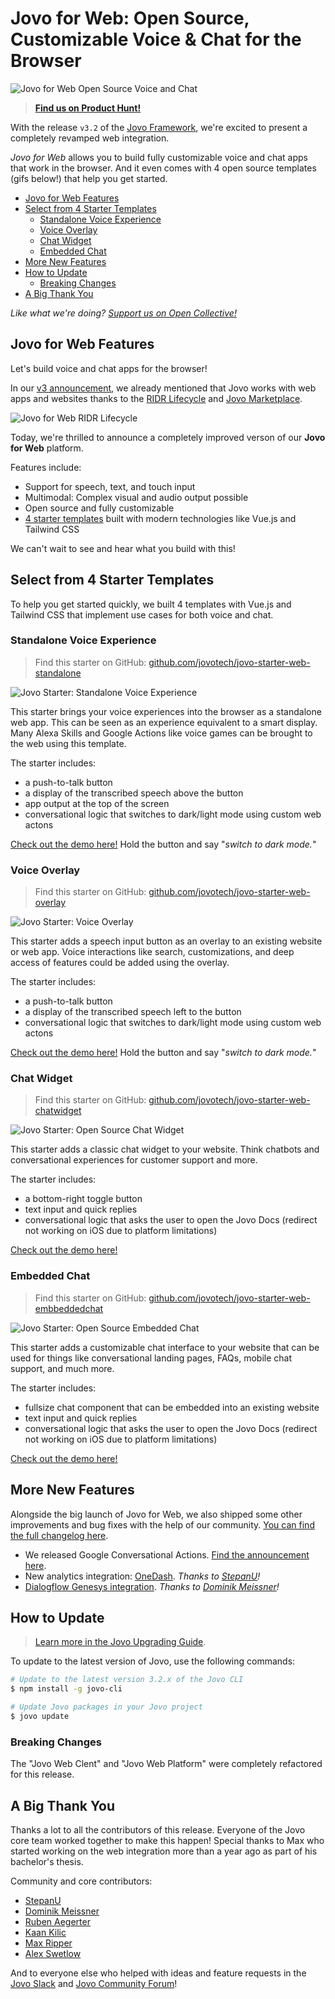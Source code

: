 # Jovo for Web: Open Source, Customizable Voice & Chat for the Browser

![Jovo for Web Open Source Voice and Chat](./img/jovo-for-web.jpg "Introducing Jovo for Web: Customizable Voice and Chat for the Browser")

> [**Find us on Product Hunt!**](https://www.producthunt.com/posts/jovo-for-web)

With the release `v3.2` of the [Jovo Framework](https://github.com/jovotech/jovo-framework), we're excited to present a completely revamped web integration.

*Jovo for Web* allows you to build fully customizable voice and chat apps that work in the browser. And it even comes with 4 open source templates (gifs below!) that help you get started.


- [Jovo for Web Features](#jovo-for-web-features)
- [Select from 4 Starter Templates](#select-from-4-starter-templates)
  - [Standalone Voice Experience](#standalone-voice-experience)
  - [Voice Overlay](#voice-overlay)
  - [Chat Widget](#chat-widget)
  - [Embedded Chat](#embedded-chat)
- [More New Features](#more-new-features)
- [How to Update](#how-to-update)
  - [Breaking Changes](#breaking-changes)
- [A Big Thank You](#a-big-thank-you)

*Like what we're doing? [Support us on Open Collective!](https://opencollective.com/jovo-framework)* 


## Jovo for Web Features

Let's build voice and chat apps for the browser!

In our [v3 announcement](https://www.context-first.com/introducing-jovo-v3-the-voice-layer/), we already mentioned that Jovo works with web apps and websites thanks to the [RIDR Lifecycle](https://www.context-first.com/introduction-voice-multimodal-interactions/) and [Jovo Marketplace](www.jovo.tech/marketplace).

![Jovo for Web RIDR Lifecycle](./img/jovo-web-ridr-lifecycle.jpg "Integrate ASR and NLU into Web Apps with Jovo and RIDR")

Today, we're thrilled to announce a completely improved verson of our **Jovo for Web** platform.

Features include:

* Support for speech, text, and touch input
* Multimodal: Complex visual and audio output possible
* Open source and fully customizable
* [4 starter templates](#select-from-4-starter-templates) built with modern technologies like Vue.js and Tailwind CSS

We can't wait to see and hear what you build with this!

## Select from 4 Starter Templates

To help you get started quickly, we built 4 templates with Vue.js and Tailwind CSS that implement use cases for both voice and chat.

### Standalone Voice Experience

> Find this starter on GitHub: [github.com/jovotech/jovo-starter-web-standalone](https://github.com/jovotech/jovo-starter-web-standalone)


![Jovo Starter: Standalone Voice Experience](./img/starter-web-standalone.gif "Introducing Jovo for Web: Customizable Voice and Chat in the Browser")

This starter brings your voice experiences into the browser as a standalone web app. This can be seen as an experience equivalent to a smart display. Many Alexa Skills and Google Actions like voice games can be brought to the web using this template.

The starter includes:

* a push-to-talk button
* a display of the transcribed speech above the button
* app output at the top of the screen
* conversational logic that switches to dark/light mode using custom web actons

[Check out the demo here!](https://www.jovo.tech/demos/starter-web-standalone) Hold the button and say "_switch to dark mode._"


### Voice Overlay

> Find this starter on GitHub: [github.com/jovotech/jovo-starter-web-overlay](https://github.com/jovotech/jovo-starter-web-overlay)

![Jovo Starter: Voice Overlay](./img/starter-web-overlay.gif "Introducing Jovo for Web: Customizable Voice and Chat in the Browser")

This starter adds a speech input button as an overlay to an existing website or web app. Voice interactions like search, customizations, and deep access of features could be added using the overlay.

The starter includes:

* a push-to-talk button
* a display of the transcribed speech left to the button
* conversational logic that switches to dark/light mode using custom web actons

[Check out the demo here!](https://www.jovo.tech/demos/starter-web-overlay) Hold the button and say "_switch to dark mode._"


### Chat Widget

> Find this starter on GitHub: [github.com/jovotech/jovo-starter-web-chatwidget](https://github.com/jovotech/jovo-starter-web-chatwidget)

![Jovo Starter: Open Source Chat Widget](./img/starter-web-chatwidget.gif "Introducing Jovo for Web: Customizable Voice and Chat in the Browser")

This starter adds a classic chat widget to your website. Think chatbots and conversational experiences for customer support and more.

The starter includes:

* a bottom-right toggle button
* text input and quick replies
* conversational logic that asks the user to open the Jovo Docs (redirect not working on iOS due to platform limitations)

[Check out the demo here!](https://www.jovo.tech/demos/starter-web-chatwidget)

### Embedded Chat

> Find this starter on GitHub: [github.com/jovotech/jovo-starter-web-embbeddedchat](https://github.com/jovotech/jovo-starter-web-embeddedchat)

![Jovo Starter: Open Source Embedded Chat](./img/starter-web-embeddedchat.gif "Introducing Jovo for Web: Customizable Voice and Chat in the Browser")

This starter adds a customizable chat interface to your website that can be used for things like conversational landing pages, FAQs, mobile chat support, and much more.

The starter includes:

* fullsize chat component that can be embedded into an existing website
* text input and quick replies
* conversational logic that asks the user to open the Jovo Docs (redirect not working on iOS due to platform limitations)

[Check out the demo here!](https://www.jovo.tech/demos/starter-web-embeddedchat)



## More New Features

Alongside the big launch of Jovo for Web, we also shipped some other improvements and bug fixes with the help of our community. [You can find the full changelog here](https://github.com/jovotech/jovo-framework/blob/master/CHANGELOG.md).

* We released Google Conversational Actions. [Find the announcement here](https://www.jovo.tech/news/2020-10-08-google-conversational-actions-builder).
* New analytics integration: [OneDash](https://www.jovo.tech/marketplace/jovo-analytics-onedash). _Thanks to [StepanU](https://github.com/StepanU)!_
* [Dialogflow Genesys integration](https://github.com/jovotech/jovo-framework/pull/838). _Thanks to [Dominik Meissner](https://github.com/dominik-meissner)!_

## How to Update

> [Learn more in the Jovo Upgrading Guide](https://www.jovo.tech/docs/installation/upgrading).

To update to the latest version of Jovo, use the following commands:

```sh
# Update to the latest version 3.2.x of the Jovo CLI
$ npm install -g jovo-cli

# Update Jovo packages in your Jovo project
$ jovo update
```


### Breaking Changes

The "Jovo Web Clent" and "Jovo Web Platform" were completely refactored for this release.


## A Big Thank You

Thanks a lot to all the contributors of this release. Everyone of the Jovo core team worked together to make this happen! Special thanks to Max who started working on the web integration more than a year ago as part of his bachelor's thesis.

Community and core contributors:

* [StepanU](https://github.com/StepanU)
* [Dominik Meissner](https://github.com/dominik-meissner)
* [Ruben Aegerter](https://github.com/rubenaeg)
* [Kaan Kilic](https://github.com/KaanKC)
* [Max Ripper](https://github.com/m-ripper)
* [Alex Swetlow](https://github.com/aswetlow)


And to everyone else who helped with ideas and feature requests in the [Jovo Slack](https://www.jovo.tech/slack) and [Jovo Community Forum](https://community.jovo.tech/)!


<!--[metadata]: { "description": "Jovo for Web allows you to build fully customizable voice and chat apps that work in the browser using the Jovo Framework and Vue.js", "author": "jan-koenig", "tags": "Releases", "og-image": "https://www.jovo.tech/img/news/2020-10-29-jovo-for-web-v3-2/jovo-for-web.jpg" }-->
